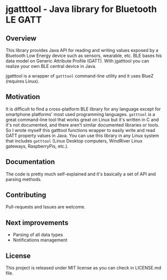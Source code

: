 # jgatttool - Java library for Bluetooth LE GATT 

## Overview

This library provides Java API for reading and writing values exposed by a Bluetooth Low Energy device such as sensors, wearable, etc. BLE bases his data model on Generic  Attribute Profile (GATT). With jgatttool you can realize your own BLE central device in Java.

jgatttool is a wrapper of `gatttool` command-line utility and it uses BlueZ (requires Linux).

## Motivation

It is difficult to find a cross-platform BLE library for any language except for smartphone platforms' most used programming languages. `gatttool` is a great command-line tool that works great on Linux but it's written in C and it's not documented, and there aren't similar documented libraries or tools. So I wrote myself this gatttool functions wrapper to easily write and read GATT property values in Java.
You can use this library in any Linux system that includes `gatttool` (Linux Desktop computers, WindRiver Linux gateways, RaspberryPis, etc.).

## Documentation

The code is pretty much self-explained and it's basically a set of API and parsing methods.

## Contributing

Pull-requests and Issues are welcome.

## Next improvements

* Parsing of all data types
* Notifications management


## License

This project is released under MIT license as you can check in LICENSE.md file.
